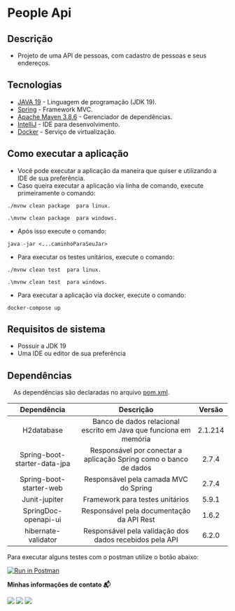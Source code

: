 # People Api

## Descrição

- Projeto de uma API de pessoas, com cadastro de pessoas e seus endereços.

## Tecnologias

* [JAVA 19](https://www.java.com/pt-BR/) - Linguagem de programação (JDK 19).
* [Spring](https://spring.io/projects/spring-boot) - Framework MVC.
* [Apache Maven 3.8.6](https://maven.apache.org/) - Gerenciador de dependências.
* [IntelliJ](https://www.jetbrains.com/idea/) - IDE para desenvolvimento.
* [Docker](https://www.docker.com/) - Serviço de virtualização.

## Como executar a aplicação

- Você pode executar a aplicação da maneira que quiser e utilizando a IDE de sua preferência.
- Caso queira executar a aplicação via linha de comando, execute primeiramente o comando:

```
./mvnw clean package  para linux.

.\mvnw clean package  para windows.
```

- Após isso execute o comando:

```
java -jar <...caminhoParaSeuJar>
```

- Para executar os testes unitários, execute o comando:

```
./mvnw clean test  para linux.

.\mvnw clean test  para windows.
```

- Para executar a aplicação via docker, execute o comando:

```
docker-compose up 
```

## Requisitos de sistema

- Possuir a JDK 19
- Uma IDE ou editor de sua preferência

## Dependências

&emsp;As dependências são declaradas no
arquivo [pom.xml](https://github.com/andersonhsporto/api-consulta-banco/blob/master/pom.xml).

|         Dependência          |                             Descrição                             | Versão  |
|:----------------------------:|:-----------------------------------------------------------------:|:-------:|
|          H2database          | Banco de dados relacional escrito em Java que funciona em memória | 2.1.214 |
| Spring-boot-starter-data-jpa | Responsável por conectar a aplicação Spring como o banco de dados |  2.7.4  |
|   Spring-boot-starter-web    |               Responsável pela camada MVC do Spring               |  2.7.4  |
|        Junit-jupiter         |                  Framework para testes unitários                  |  5.9.1  |
|     SpringDoc-openapi-ui     |             Responsável pela documentação da API Rest             |  1.6.2  |
|     hibernate-validator      |      Responsável pela validação dos dados recebidos pela API      |  6.2.0  |

Para executar alguns testes com o postman utilize o botão abaixo:

[![Run in Postman](https://run.pstmn.io/button.svg)](https://app.getpostman.com/run-collection/19722349-3916d478-7ada-4c78-8d3c-4bc89ff25742?action=collection%2Ffork&collection-url=entityId%3D19722349-3916d478-7ada-4c78-8d3c-4bc89ff25742%26entityType%3Dcollection%26workspaceId%3Dc44aa6ae-00bd-4d10-a09f-6343c20da5ae)


<p align=left> <b>Minhas informações de contato 📬</b></p>
<p align=left>
<a href="https://github.com/andersonhsporto" target="_blank"><img src="https://img.shields.io/badge/Github-181717?logo=Github&logoColor=white"/></a>  
<a href="mailto:anderson.higo2@gmail.com" target="_blank"><img src="https://img.shields.io/badge/Gmail-EA4335?logo=Gmail&logoColor=white"/></a>
<a href= "https://www.linkedin.com/in/andersonhsporto/"target="_blank"><img src="https://img.shields.io/badge/linkedin-%230077B5.svg?logo=linkedin&logoColor=white"/></a>
</p>

